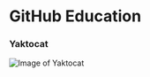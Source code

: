 # GitHub Education
### Yaktocat
![Image of Yaktocat](https://octodex.github.com/images/yaktocat.png)
